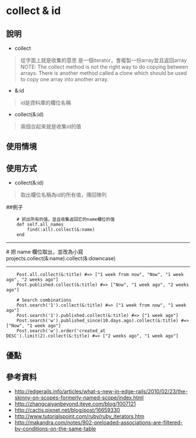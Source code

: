 # collect & id

## 說明

* collect
> 從字面上就是收集的意思
> 是一個iterator，會複製一份array並且返回array
> NOTE: The collect method is not the right way to do copying between arrays. There is another method called a clone which should be used to copy one array into another array.

* &:id
> id是資料庫的欄位名稱

* collect(&:id)
> 兩個合起來就是收集id的值

## 使用情境

## 使用方式

* collect(&:id)
> 取出欄位名稱為id的所有值，傳回陣列

##例子

        # 抓出所有的值，並且收集返回它的name欄位的值
        def self.all_names
            find(:all).collect(&:name)
        end

<hr>
        # 把 name 欄位取出，並改為小寫
        projects.collect(&:name).collect(&:downcase)


<hr>



        Post.all.collect(&:title) #=> ["1 week from now", "Now", "1 week ago", "2 weeks ago"]
        Post.published.collect(&:title) #=> ["Now", "1 week ago", "2 weeks ago"]

        # Search combinations
        Post.search('1').collect(&:title) #=> ["1 week from now", "1 week ago"]
        Post.search('1').published.collect(&:title) #=> ["1 week ago"]
        Post.search('w').published_since(10.days.ago).collect(&:title) #=> ["Now", "1 week ago"]
        Post.search('w').order('created_at DESC').limit(2).collect(&:title) #=> ["2 weeks ago", "1 week ago"]

## 優點

## 參考資料

* <http://edgerails.info/articles/what-s-new-in-edge-rails/2010/02/23/the-skinny-on-scopes-formerly-named-scope/index.html>
* <http://zhangcaiyanbeyond.iteye.com/blog/1007121>
* <http://cactis.pixnet.net/blog/post/16659330>
* <http://www.tutorialspoint.com/ruby/ruby_iterators.htm>
* <http://makandra.com/notes/902-preloaded-associations-are-filtered-by-conditions-on-the-same-table>